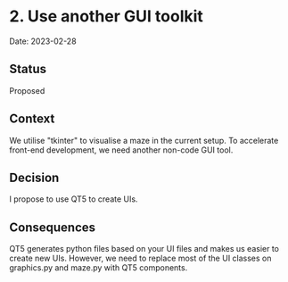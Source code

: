# 2. Use another GUI toolkit

Date: 2023-02-28

## Status

Proposed

## Context

We utilise "tkinter" to visualise a maze in the current setup. To accelerate front-end development, we need another non-code GUI tool.

## Decision

I propose to use QT5 to create UIs.


## Consequences

QT5 generates python files based on your UI files and makes us easier to create new UIs.
However, we need to replace most of the UI classes on graphics.py and maze.py with QT5 components.

